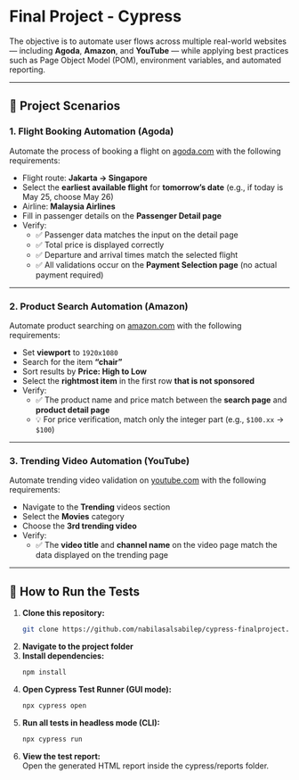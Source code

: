 # Final Project - Cypress

The objective is to automate user flows across multiple real-world websites — including **Agoda**, **Amazon**, and **YouTube** — while applying best practices such as Page Object Model (POM), environment variables, and automated reporting.

---

## 🧪 Project Scenarios

### 1. Flight Booking Automation (Agoda)
Automate the process of booking a flight on [agoda.com](https://www.agoda.com) with the following requirements:
- Flight route: **Jakarta → Singapore**
- Select the **earliest available flight** for **tomorrow’s date** (e.g., if today is May 25, choose May 26)
- Airline: **Malaysia Airlines**
- Fill in passenger details on the **Passenger Detail page**
- Verify:
  - ✅ Passenger data matches the input on the detail page  
  - ✅ Total price is displayed correctly  
  - ✅ Departure and arrival times match the selected flight  
  - ✅ All validations occur on the **Payment Selection page** (no actual payment required)

---

### 2. Product Search Automation (Amazon)
Automate product searching on [amazon.com](https://www.amazon.com) with the following requirements:
- Set **viewport** to `1920x1080`
- Search for the item **“chair”**
- Sort results by **Price: High to Low**
- Select the **rightmost item** in the first row **that is not sponsored**
- Verify:
  - ✅ The product name and price match between the **search page** and **product detail page**  
  - 💡 For price verification, match only the integer part (e.g., `$100.xx` → `$100`)

---

### 3. Trending Video Automation (YouTube)
Automate trending video validation on [youtube.com](https://www.youtube.com) with the following requirements:
- Navigate to the **Trending** videos section
- Select the **Movies** category
- Choose the **3rd trending video**
- Verify:
  - ✅ The **video title** and **channel name** on the video page match the data displayed on the trending page


---  

## 🧭 How to Run the Tests
1. **Clone this repository:**
   ```bash
   git clone https://github.com/nabilasalsabilep/cypress-finalproject.git
2. **Navigate to the project folder**
3. **Install dependencies:**
   ```bash
   npm install
4. **Open Cypress Test Runner (GUI mode):**
   ```bash
   npx cypress open
5. **Run all tests in headless mode (CLI):**
   ```bash
   npx cypress run
6. **View the test report:**  
Open the generated HTML report inside the cypress/reports folder.
